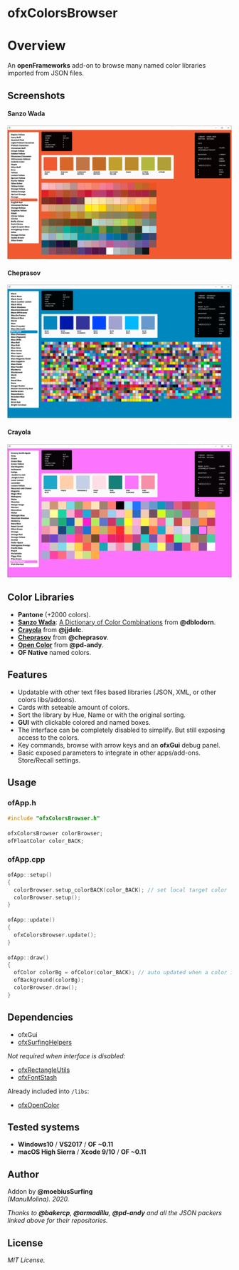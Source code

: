 ofxColorsBrowser
=============================

# Overview
An **openFrameworks** add-on to browse many named color libraries imported from JSON files.  

## Screenshots

#### Sanzo Wada
![image](/readme_images/Capture.PNG?raw=true "image")

#### Cheprasov  
![image](/readme_images/Capture2.PNG?raw=true "image")  

#### Crayola  
![image](/readme_images/Capture3.PNG?raw=true "image")  

## Color Libraries
  * **Pantone** (+2000 colors).
  * [**Sanzo Wada**](https://github.com/dblodorn/sanzo-wada): [A Dictionary of Color Combinations](https://sanzo-wada.dmbk.io/) from **@dblodorn**.
  * [**Crayola**](https://gist.github.com/jjdelc/1868136) from **@jjdelc**.
  * [**Cheprasov**](https://github.com/cheprasov/json-colors) from **@cheprasov**.
  * [**Open Color**](https://github.com/pd-andy/ofxOpenColor) from **@pd-andy**.
  * **OF Native** named colors.

## Features
* Updatable with other text files based libraries (JSON, XML, or other colors libs/addons).
* Cards with seteable amount of colors.
* Sort the library by Hue, Name or with the original sorting.
* **GUI** with clickable colored and named boxes. 
* The interface can be completely disabled to simplify. But still exposing access to the colors.
* Key commands, browse with arrow keys and an **ofxGui** debug panel.
* Basic exposed parameters to integrate in other apps/add-ons. Store/Recall settings.

## Usage
 
### ofApp.h
```.cpp
#include "ofxColorsBrowser.h"

ofxColorsBrowser colorBrowser;
ofFloatColor color_BACK;
```

### ofApp.cpp
```.cpp
ofApp::setup()
{
  colorBrowser.setup_colorBACK(color_BACK); // set local target color
  colorBrowser.setup();
}

ofApp::update()
{
  ofxColorsBrowser.update();
}

ofApp::draw()
{
  ofColor colorBg = ofColor(color_BACK); // auto updated when a color is picked
  ofBackground(colorBg);
  colorBrowser.draw();
}
```

## Dependencies
- ofxGui
- [ofxSurfingHelpers](https://github.com/moebiussurfing/ofxSurfingHelpers)  

*Not required when interface is disabled:*  
- [ofxRectangleUtils](https://github.com/bakercp/ofxRectangleUtils) 
- [ofxFontStash](https://github.com/armadillu/ofxFontStash)  

Already included into ```/libs```:  
- [ofxOpenColor](https://github.com/pd-andy/ofxOpenColor)  
 
## Tested systems
- **Windows10** / **VS2017** / **OF ~0.11**
- **macOS High Sierra** / **Xcode 9/10** / **OF ~0.11**

## Author
Addon by **@moebiusSurfing**  
*(ManuMolina). 2020.*  

_Thanks to **@bakercp**, **@armadillu**, **@pd-andy** and all the JSON packers linked above for their repositories._  

## License
*MIT License.*
